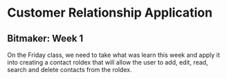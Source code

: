 # Customer Relationship Application
## Bitmaker: Week 1

On the Friday class, we need to take what was learn this week and apply it into creating a contact roldex that will allow the user to add, edit, read, search and delete contacts from the roldex.
